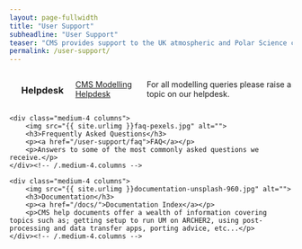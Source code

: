 ```yaml
---
layout: page-fullwidth
title: "User Support"
subheadline: "User Support"
teaser: "CMS provides support to the UK atmospheric and Polar Science community in a variety of ways; including technical documentation, training courses and a helpdesk. We encourage all users to search the helpdesk and look at our documentation before raising a query on the helpdesk. "
permalink: /user-support/
---
```

<!--more-->
<div class="row t30">
    <div class="medium-4 columns">
        <img src="{{ site.urlimg }}widget-1-302x182.jpg" alt="">
        <h3>Helpdesk</h3>
        <p><a href="https://cms-helpdesk.ncas.ac.uk">CMS Modelling Helpdesk</a></p>
        <p>For all modelling queries please raise a topic on our helpdesk.</p> 
    </div><!-- /.medium-4.columns -->

    <div class="medium-4 columns">
        <img src="{{ site.urlimg }}faq-pexels.jpg" alt="">
        <h3>Frequently Asked Questions</h3>
        <p><a href="/user-support/faq">FAQ</a></p>
        <p>Answers to some of the most commonly asked questions we receive.</p>
    </div><!-- /.medium-4.columns -->

    <div class="medium-4 columns">
        <img src="{{ site.urlimg }}documentation-unsplash-960.jpg" alt="">
        <h3>Documentation</h3>
        <p><a href="/docs/">Documentation Index</a></p>
        <p>CMS help documents offer a wealth of information covering topics such as; getting setup to run UM on ARCHER2, using post-processing and data transfer apps, porting advice, etc...</p>
    </div><!-- /.medium-4.columns -->
</div><!-- /.row -->



